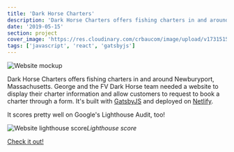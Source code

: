 ```yaml
---
title: 'Dark Horse Charters'
description: 'Dark Horse Charters offers fishing charters in and around Newburyport, Massachusetts for 1 to 6 people. FV Dark Horse fishes for giant bluefin tuna, cod, haddock, pollack, red fish, whiting, hake, ling, mackerel, herring, halibut, & dog fish.'
date: '2019-05-15'
section: project
cover_image: 'https://res.cloudinary.com/crbaucom/image/upload/v1731515300/crbaucom-images/darkhorse-fishing-tuna-short.jpg'
tags: ['javascript', 'react', 'gatsbyjs']
---
```


![Website mockup](https://res.cloudinary.com/crbaucom/image/upload/v1561139872/crbaucom-images/darkhorse-mockup-1.png)

Dark Horse Charters offers fishing charters in and around Newburyport, Massachusetts. George and the FV Dark Horse team needed a website to display their charter information and allow customers to request to book a charter through a form. It's built with [GatsbyJS](https://www.gatsbyjs.org/) and deployed on [Netlify](https://netlify.com/).

It scores pretty well on Google's Lighthouse Audit, too!

![Website lighthouse score](https://res.cloudinary.com/crbaucom/image/upload/v1561140472/crbaucom-images/darkhorse-lighthouse-1.png)_Lighthouse score_

[Check it out!](https://darkhorsecharters.com/)
